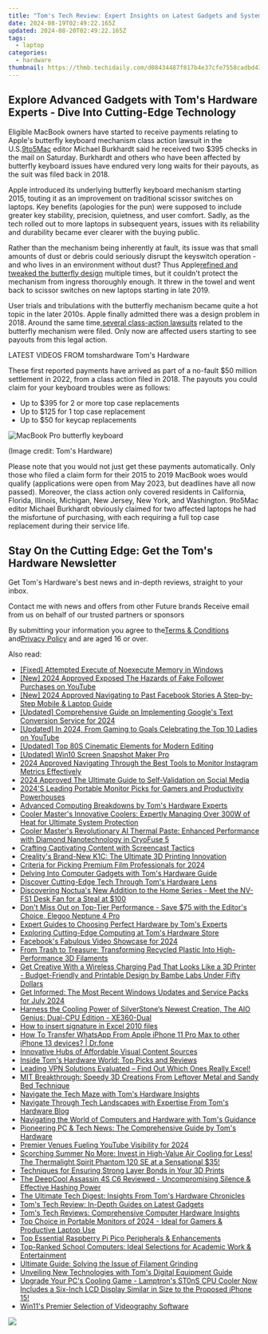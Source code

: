 ```yaml
---
title: "Tom's Tech Review: Expert Insights on Latest Gadgets and Systems"
date: 2024-08-19T02:49:22.165Z
updated: 2024-08-20T02:49:22.165Z
tags:
  - laptop
categories:
  - hardware
thumbnail: https://thmb.techidaily.com/d08434487f817b4e37cfe7558cadbd43386d2a1219d74867c43320f3c0faf48e.jpg
---
```


## Explore Advanced Gadgets with Tom's Hardware Experts - Dive Into Cutting-Edge Technology

Eligible MacBook owners have started to receive payments relating to Apple's butterfly keyboard mechanism class action lawsuit in the U.S.[9to5Mac](https://9to5mac.com/2024/08/03/apple-payout-butterfly-keyboard/) editor Michael Burkhardt said he received two $395 checks in the mail on Saturday. Burkhardt and others who have been affected by butterfly keyboard issues have endured very long waits for their payouts, as the suit was filed back in 2018.

 Apple introduced its underlying butterfly keyboard mechanism starting 2015, touting it as an improvement on traditional scissor switches on laptops. Key benefits (apologies for the pun) were supposed to include greater key stability, precision, quietness, and user comfort. Sadly, as the tech rolled out to more laptops in subsequent years, issues with its reliability and durability became ever clearer with the buying public.

 Rather than the mechanism being inherently at fault, its issue was that small amounts of dust or debris could seriously disrupt the keyswitch operation - and who lives in an environment without dust? Thus Apple[refined and tweaked the butterfly design](https://tools.techidaily.com) multiple times, but it couldn't protect the mechanism from ingress thoroughly enough. It threw in the towel and went back to scissor switches on new laptops starting in late 2019.

 User trials and tribulations with the butterfly mechanism became quite a hot topic in the later 2010s. Apple finally admitted there was a design problem in 2018\. Around the same time,[several class-action lawsuits](https://tools.techidaily.com) related to the butterfly mechanism were filed. Only now are affected users starting to see payouts from this legal action.

 LATEST VIDEOS FROM tomshardware Tom's Hardware

 These first reported payments have arrived as part of a no-fault $50 million settlement in 2022, from a class action filed in 2018\. The payouts you could claim for your keyboard troubles were as follows:

* Up to $395 for 2 or more top case replacements
* Up to $125 for 1 top case replacement
* Up to $50 for keycap replacements

![MacBook Pro butterfly keyboard](https://cdn.mos.cms.futurecdn.net/eYVFKA2exkXP3sRJhLvATk-320-80.jpg)

 (Image credit: Tom's Hardware)

 Please note that you would not just get these payments automatically. Only those who filed a claim form for their 2015 to 2019 MacBook woes would qualify (applications were open from May 2023, but deadlines have all now passed). Moreover, the class action only covered residents in California, Florida, Illinois, Michigan, New Jersey, New York, and Washington. 9to5Mac editor Michael Burkhardt obviously claimed for two affected laptops he had the misfortune of purchasing, with each requiring a full top case replacement during their service life.

## Stay On the Cutting Edge: Get the Tom's Hardware Newsletter

 Get Tom's Hardware's best news and in-depth reviews, straight to your inbox.

 Contact me with news and offers from other Future brands  Receive email from us on behalf of our trusted partners or sponsors

 By submitting your information you agree to the[Terms & Conditions](https://futureplc.com/terms-conditions/) and[Privacy Policy](https://futureplc.com/privacy-policy/) and are aged 16 or over.

<ins class="adsbygoogle"
     style="display:block"
     data-ad-format="autorelaxed"
     data-ad-client="ca-pub-7571918770474297"
     data-ad-slot="1223367746"></ins>



<ins class="adsbygoogle"
     style="display:block"
     data-ad-client="ca-pub-7571918770474297"
     data-ad-slot="8358498916"
     data-ad-format="auto"
     data-full-width-responsive="true"></ins>

<span class="atpl-alsoreadstyle">Also read:</span>
<div><ul>
<li><a href="https://blue-screen-error.techidaily.com/fixed-attempted-execute-of-noexecute-memory-in-windows/"><u>[Fixed] Attempted Execute of Noexecute Memory in Windows</u></a></li>
<li><a href="https://facebook-video-footage.techidaily.com/new-2024-approved-exposed-the-hazards-of-fake-follower-purchases-on-youtube/"><u>[New] 2024 Approved  Exposed  The Hazards of Fake Follower Purchases on YouTube</u></a></li>
<li><a href="https://facebook-video-recording.techidaily.com/new-2024-approved-navigating-to-past-facebook-stories-a-step-by-step-mobile-and-laptop-guide/"><u>[New] 2024 Approved  Navigating to Past Facebook Stories  A Step-by-Step Mobile & Laptop Guide</u></a></li>
<li><a href="https://vp-tips.techidaily.com/updated-comprehensive-guide-on-implementing-googles-text-conversion-service-for-2024/"><u>[Updated] Comprehensive Guide on Implementing Google's Text Conversion Service for 2024</u></a></li>
<li><a href="https://eaxpv-info.techidaily.com/updated-in-2024-from-gaming-to-goals-celebrating-the-top-10-ladies-on-youtube/"><u>[Updated] In 2024, From Gaming to Goals  Celebrating the Top 10 Ladies on YouTube</u></a></li>
<li><a href="https://some-approaches.techidaily.com/updated-top-80s-cinematic-elements-for-modern-editing/"><u>[Updated] Top 80S Cinematic Elements for Modern Editing</u></a></li>
<li><a href="https://screen-capture.techidaily.com/updated-win10-screen-snapshot-maker-pro/"><u>[Updated] Win10 Screen Snapshot Maker Pro</u></a></li>
<li><a href="https://instagram-video-recordings.techidaily.com/2024-approved-navigating-through-the-best-tools-to-monitor-instagram-metrics-effectively/"><u>2024 Approved  Navigating Through the Best Tools to Monitor Instagram Metrics Effectively</u></a></li>
<li><a href="https://instagram-videos.techidaily.com/2024-approved-the-ultimate-guide-to-self-validation-on-social-media/"><u>2024 Approved  The Ultimate Guide to Self-Validation on Social Media</u></a></li>
<li><a href="https://hardware-tips.techidaily.com/2024s-leading-portable-monitor-picks-for-gamers-and-productivity-powerhouses/"><u>2024'S Leading Portable Monitor Picks for Gamers and Productivity Powerhouses</u></a></li>
<li><a href="https://hardware-tips.techidaily.com/advanced-computing-breakdowns-by-toms-hardware-experts/"><u>Advanced Computing Breakdowns by Tom's Hardware Experts</u></a></li>
<li><a href="https://hardware-tips.techidaily.com/cooler-masters-innovative-coolers-expertly-managing-over-300w-of-heat-for-ultimate-system-protection/"><u>Cooler Master's Innovative Coolers: Expertly Managing Over 300W of Heat for Ultimate System Protection</u></a></li>
<li><a href="https://hardware-tips.techidaily.com/cooler-masters-revolutionary-ai-thermal-paste-enhanced-performance-with-diamond-nanotechnology-in-cryofuse-5/"><u>Cooler Master's Revolutionary AI Thermal Paste: Enhanced Performance with Diamond Nanotechnology in CryoFuse 5</u></a></li>
<li><a href="https://video-capture.techidaily.com/crafting-captivating-content-with-screencast-tactics/"><u>Crafting Captivating Content with Screencast Tactics</u></a></li>
<li><a href="https://hardware-tips.techidaily.com/crealitys-brand-new-k1c-the-ultimate-3d-printing-innovation/"><u>Creality's Brand-New K1C: The Ultimate 3D Printing Innovation</u></a></li>
<li><a href="https://article-posts.techidaily.com/criteria-for-picking-premium-film-professionals-for-2024/"><u>Criteria for Picking Premium Film Professionals for 2024</u></a></li>
<li><a href="https://hardware-tips.techidaily.com/delving-into-computer-gadgets-with-toms-hardware-guide/"><u>Delving Into Computer Gadgets with Tom's Hardware Guide</u></a></li>
<li><a href="https://hardware-tips.techidaily.com/discover-cutting-edge-tech-through-toms-hardware-lens/"><u>Discover Cutting-Edge Tech Through Tom's Hardware Lens</u></a></li>
<li><a href="https://hardware-tips.techidaily.com/1723175706177-discovering-noctuas-new-addition-to-the-home-series-meet-the-nv-fs1-desk-fan-for-a-steal-at-100/"><u>Discovering Noctua's New Addition to the Home Series - Meet the NV-FS1 Desk Fan for a Steal at $100</u></a></li>
<li><a href="https://hardware-tips.techidaily.com/1723125133999-dont-miss-out-on-top-tier-performance-save-75-with-the-editors-choice-elegoo-neptune-4-pro/"><u>Don't Miss Out on Top-Tier Performance - Save $75 with the Editor's Choice, Elegoo Neptune 4 Pro</u></a></li>
<li><a href="https://hardware-tips.techidaily.com/expert-guides-to-choosing-perfect-hardware-by-toms-experts/"><u>Expert Guides to Choosing Perfect Hardware by Tom's Experts</u></a></li>
<li><a href="https://hardware-tips.techidaily.com/exploring-cutting-edge-computing-at-toms-hardware-store/"><u>Exploring Cutting-Edge Computing at Tom's Hardware Store</u></a></li>
<li><a href="https://facebook-videos.techidaily.com/facebooks-fabulous-video-showcase-for-2024/"><u>Facebook's Fabulous Video Showcase for 2024</u></a></li>
<li><a href="https://hardware-tips.techidaily.com/from-trash-to-treasure-transforming-recycled-plastic-into-high-performance-3d-filaments/"><u>From Trash to Treasure: Transforming Recycled Plastic Into High-Performance 3D Filaments</u></a></li>
<li><a href="https://hardware-tips.techidaily.com/get-creative-with-a-wireless-charging-pad-that-looks-like-a-3d-printer-budget-friendly-and-printable-design-by-bambe-labs-under-fifty-dollars/"><u>Get Creative With a Wireless Charging Pad That Looks Like a 3D Printer - Budget-Friendly and Printable Design by Bambe Labs Under Fifty Dollars</u></a></li>
<li><a href="https://tech-renaissance.techidaily.com/get-informed-the-most-recent-windows-updates-and-service-packs-for-july-2024/"><u>Get Informed: The Most Recent Windows Updates and Service Packs for July 2024</u></a></li>
<li><a href="https://hardware-tips.techidaily.com/harness-the-cooling-power-of-silverstones-newest-creation-the-aio-genius-dual-cpu-edition-xe360-dual/"><u>Harness the Cooling Power of SilverStone’s Newest Creation, The AIO Genius: Dual-CPU Edition - XE360-Dual</u></a></li>
<li><a href="https://blog-min.techidaily.com/how-to-insert-signature-in-excel-2010-files-by-ldigisigner-sign-a-excel-sign-a-excel/"><u>How to insert signature in Excel 2010 files</u></a></li>
<li><a href="https://techidaily.com/how-to-transfer-whatsapp-from-apple-iphone-11-pro-max-to-other-iphone-13-devices-drfone-by-drfone-transfer-whatsapp-from-ios-transfer-whatsapp-from-ios/"><u>How To Transfer WhatsApp From Apple iPhone 11 Pro Max to other iPhone 13 devices? | Dr.fone</u></a></li>
<li><a href="https://youtube-sure.techidaily.com/ative-hubs-of-affordable-visual-content-sources/"><u>Innovative Hubs of Affordable Visual Content Sources</u></a></li>
<li><a href="https://hardware-tips.techidaily.com/inside-toms-hardware-world-top-picks-and-reviews/"><u>Inside Tom's Hardware World: Top Picks and Reviews</u></a></li>
<li><a href="https://hardware-tips.techidaily.com/1723125263901-leading-vpn-solutions-evaluated-find-out-which-ones-really-excel/"><u>Leading VPN Solutions Evaluated – Find Out Which Ones Really Excel!</u></a></li>
<li><a href="https://hardware-tips.techidaily.com/mit-breakthrough-speedy-3d-creations-from-leftover-metal-and-sandy-bed-technique/"><u>MIT Breakthrough: Speedy 3D Creations From Leftover Metal and Sandy Bed Technique</u></a></li>
<li><a href="https://hardware-tips.techidaily.com/navigate-the-tech-maze-with-toms-hardware-insights/"><u>Navigate the Tech Maze with Tom's Hardware Insights</u></a></li>
<li><a href="https://hardware-tips.techidaily.com/navigate-through-tech-landscapes-with-expertise-from-toms-hardware-blog/"><u>Navigate Through Tech Landscapes with Expertise From Tom's Hardware Blog</u></a></li>
<li><a href="https://hardware-tips.techidaily.com/navigating-the-world-of-computers-and-hardware-with-toms-guidance/"><u>Navigating the World of Computers and Hardware with Tom's Guidance</u></a></li>
<li><a href="https://hardware-tips.techidaily.com/pioneering-pc-and-tech-news-the-comprehensive-guide-by-toms-hardware/"><u>Pioneering PC & Tech News: The Comprehensive Guide by Tom's Hardware</u></a></li>
<li><a href="https://article-tips.techidaily.com/premier-venues-fueling-youtube-visibility-for-2024/"><u>Premier Venues Fueling YouTube Visibility for 2024</u></a></li>
<li><a href="https://hardware-tips.techidaily.com/scorching-summer-no-more-invest-in-high-value-air-cooling-for-less-the-thermalight-spirit-phantom-120-se-at-a-sensational-35/"><u>Scorching Summer No More: Invest in High-Value Air Cooling for Less! The Thermalight Spirit Phantom 120 SE at a Sensational $35!</u></a></li>
<li><a href="https://hardware-tips.techidaily.com/techniques-for-ensuring-strong-layer-bonds-in-your-3d-prints/"><u>Techniques for Ensuring Strong Layer Bonds in Your 3D Prints</u></a></li>
<li><a href="https://hardware-tips.techidaily.com/the-deepcool-assassin-4s-c6-reviewed-uncompromising-silence-and-effective-hashing-power/"><u>The DeepCool Assassin 4S C6 Reviewed - Uncompromising Silence & Effective Hashing Power</u></a></li>
<li><a href="https://hardware-tips.techidaily.com/the-ultimate-tech-digest-insights-from-toms-hardware-chronicles/"><u>The Ultimate Tech Digest: Insights From Tom's Hardware Chronicles</u></a></li>
<li><a href="https://hardware-tips.techidaily.com/toms-tech-review-in-depth-guides-on-latest-gadgets/"><u>Tom's Tech Review: In-Depth Guides on Latest Gadgets</u></a></li>
<li><a href="https://hardware-tips.techidaily.com/toms-tech-reviews-comprehensive-computer-hardware-insights/"><u>Tom's Tech Reviews: Comprehensive Computer Hardware Insights</u></a></li>
<li><a href="https://hardware-tips.techidaily.com/top-choice-in-portable-monitors-of-2024-ideal-for-gamers-and-productive-laptop-use/"><u>Top Choice in Portable Monitors of 2024 - Ideal for Gamers & Productive Laptop Use</u></a></li>
<li><a href="https://hardware-tips.techidaily.com/top-essential-raspberry-pi-pico-peripherals-and-enhancements/"><u>Top Essential Raspberry Pi Pico Peripherals & Enhancements</u></a></li>
<li><a href="https://hardware-tips.techidaily.com/top-ranked-school-computers-ideal-selections-for-academic-work-and-entertainment/"><u>Top-Ranked School Computers: Ideal Selections for Academic Work & Entertainment</u></a></li>
<li><a href="https://hardware-tips.techidaily.com/ultimate-guide-solving-the-issue-of-filament-grinding/"><u>Ultimate Guide: Solving the Issue of Filament Grinding</u></a></li>
<li><a href="https://hardware-tips.techidaily.com/unveiling-new-technologies-with-toms-digital-equipment-guide/"><u>Unveiling New Technologies with Tom's Digital Equipment Guide</u></a></li>
<li><a href="https://hardware-tips.techidaily.com/upgrade-your-pcs-cooling-game-lamptrons-st0ns-cpu-cooler-now-includes-a-six-inch-lcd-display-similar-in-size-to-the-proposed-iphone-15/"><u>Upgrade Your PC's Cooling Game - Lamptron's ST0nS CPU Cooler Now Includes a Six-Inch LCD Display Similar in Size to the Proposed iPhone 15!</u></a></li>
<li><a href="https://desktop-recording.techidaily.com/win11s-premier-selection-of-videography-software/"><u>Win11's Premier Selection of Videography Software</u></a></li>
</ul></div>

<!-- affiliate ads begin -->
<a href="https://shop.systoolsgroup.com/affiliate.php?ACCOUNT=SYSTOOBY&AFFILIATE=108875&PATH=https%3A%2F%2Fwww.systoolsgroup.com%3FAFFILIATE%3D108875%26RESOURCE%3D%2BSysTools%2BOutlook%2BRecovery"><img src="https://www.systoolsgroup.com/box/outlook-recovery.png" border="0"></a>
<!-- affiliate ads end -->